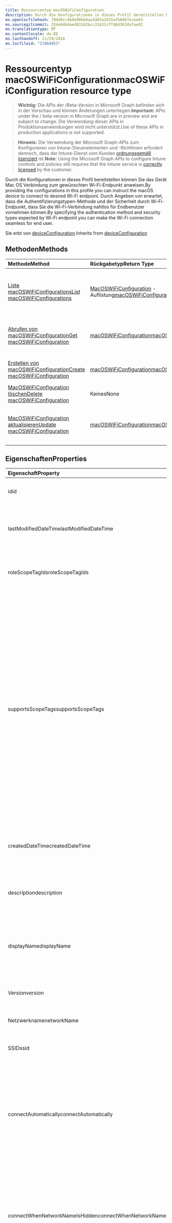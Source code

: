 ```yaml
---
title: Ressourcentyp macOSWiFiConfiguration
description: Durch die Konfigurationen in dieses Profil bereitstellen können Sie das Gerät Mac OS Verbindung zum gewünschten Wi-Fi-Endpunkt anweisen. Durch Angeben von erwartet, dass die Authentifizierungstypen-Methode und der Sicherheit durch Wi-Fi-Endpunkt, dass Sie die Wi-Fi-Verbindung nahtlos für Endbenutzer vornehmen können.
ms.openlocfilehash: 79dd9cc4b9e98bb0aa3d65a2d15afb6867ecee63
ms.sourcegitcommit: 334e84b4aed63162bcc31831cffd6d363dafee02
ms.translationtype: MT
ms.contentlocale: de-DE
ms.lasthandoff: 11/29/2018
ms.locfileid: "27064053"
---
```

# <a name="macoswificonfiguration-resource-type"></a><span data-ttu-id="90e65-104">Ressourcentyp macOSWiFiConfiguration</span><span class="sxs-lookup"><span data-stu-id="90e65-104">macOSWiFiConfiguration resource type</span></span>

> <span data-ttu-id="90e65-105">**Wichtig:** Die APIs der /Beta-Version in Microsoft Graph befinden sich in der Vorschau und können Änderungen unterliegen.</span><span class="sxs-lookup"><span data-stu-id="90e65-105">**Important:** APIs under the / beta version in Microsoft Graph are in preview and are subject to change.</span></span> <span data-ttu-id="90e65-106">Die Verwendung dieser APIs in Produktionsanwendungen wird nicht unterstützt.</span><span class="sxs-lookup"><span data-stu-id="90e65-106">Use of these APIs in production applications is not supported.</span></span>

> <span data-ttu-id="90e65-107">**Hinweis:** Die Verwendung der Microsoft Graph-APIs zum Konfigurieren von Intune-Steuerelementen und -Richtlinien erfordert dennoch, dass der Intune-Dienst vom Kunden [ordnungsgemäß lizenziert](https://go.microsoft.com/fwlink/?linkid=839381) ist.</span><span class="sxs-lookup"><span data-stu-id="90e65-107">**Note:** Using the Microsoft Graph APIs to configure Intune controls and policies still requires that the Intune service is [correctly licensed](https://go.microsoft.com/fwlink/?linkid=839381) by the customer.</span></span>

<span data-ttu-id="90e65-108">Durch die Konfigurationen in dieses Profil bereitstellen können Sie das Gerät Mac OS Verbindung zum gewünschten Wi-Fi-Endpunkt anweisen.</span><span class="sxs-lookup"><span data-stu-id="90e65-108">By providing the configurations in this profile you can instruct the macOS device to connect to desired Wi-Fi endpoint.</span></span> <span data-ttu-id="90e65-109">Durch Angeben von erwartet, dass die Authentifizierungstypen-Methode und der Sicherheit durch Wi-Fi-Endpunkt, dass Sie die Wi-Fi-Verbindung nahtlos für Endbenutzer vornehmen können.</span><span class="sxs-lookup"><span data-stu-id="90e65-109">By specifying the authentication method and security types expected by Wi-Fi endpoint you can make the Wi-Fi connection seamless for end user.</span></span>

<span data-ttu-id="90e65-110">Sie erbt von [deviceConfiguration](../resources/intune-deviceconfig-deviceconfiguration.md).</span><span class="sxs-lookup"><span data-stu-id="90e65-110">Inherits from [deviceConfiguration](../resources/intune-deviceconfig-deviceconfiguration.md)</span></span>

## <a name="methods"></a><span data-ttu-id="90e65-111">Methoden</span><span class="sxs-lookup"><span data-stu-id="90e65-111">Methods</span></span>
|<span data-ttu-id="90e65-112">Methode</span><span class="sxs-lookup"><span data-stu-id="90e65-112">Method</span></span>|<span data-ttu-id="90e65-113">Rückgabetyp</span><span class="sxs-lookup"><span data-stu-id="90e65-113">Return Type</span></span>|<span data-ttu-id="90e65-114">Beschreibung</span><span class="sxs-lookup"><span data-stu-id="90e65-114">Description</span></span>|
|:---|:---|:---|
|[<span data-ttu-id="90e65-115">Liste macOSWiFiConfigurations</span><span class="sxs-lookup"><span data-stu-id="90e65-115">List macOSWiFiConfigurations</span></span>](../api/intune-deviceconfig-macoswificonfiguration-list.md)|<span data-ttu-id="90e65-116">[MacOSWiFiConfiguration](../resources/intune-deviceconfig-macoswificonfiguration.md) -Auflistung</span><span class="sxs-lookup"><span data-stu-id="90e65-116">[macOSWiFiConfiguration](../resources/intune-deviceconfig-macoswificonfiguration.md) collection</span></span>|<span data-ttu-id="90e65-117">Listeneigenschaften und Beziehungen der [MacOSWiFiConfiguration](../resources/intune-deviceconfig-macoswificonfiguration.md) -Objekte.</span><span class="sxs-lookup"><span data-stu-id="90e65-117">List properties and relationships of the [macOSWiFiConfiguration](../resources/intune-deviceconfig-macoswificonfiguration.md) objects.</span></span>|
|[<span data-ttu-id="90e65-118">Abrufen von macOSWiFiConfiguration</span><span class="sxs-lookup"><span data-stu-id="90e65-118">Get macOSWiFiConfiguration</span></span>](../api/intune-deviceconfig-macoswificonfiguration-get.md)|[<span data-ttu-id="90e65-119">macOSWiFiConfiguration</span><span class="sxs-lookup"><span data-stu-id="90e65-119">macOSWiFiConfiguration</span></span>](../resources/intune-deviceconfig-macoswificonfiguration.md)|<span data-ttu-id="90e65-120">Lesen Sie Eigenschaften und Beziehungen des [MacOSWiFiConfiguration](../resources/intune-deviceconfig-macoswificonfiguration.md) -Objekts.</span><span class="sxs-lookup"><span data-stu-id="90e65-120">Read properties and relationships of the [macOSWiFiConfiguration](../resources/intune-deviceconfig-macoswificonfiguration.md) object.</span></span>|
|[<span data-ttu-id="90e65-121">Erstellen von macOSWiFiConfiguration</span><span class="sxs-lookup"><span data-stu-id="90e65-121">Create macOSWiFiConfiguration</span></span>](../api/intune-deviceconfig-macoswificonfiguration-create.md)|[<span data-ttu-id="90e65-122">macOSWiFiConfiguration</span><span class="sxs-lookup"><span data-stu-id="90e65-122">macOSWiFiConfiguration</span></span>](../resources/intune-deviceconfig-macoswificonfiguration.md)|<span data-ttu-id="90e65-123">Erstellen eines neuen [MacOSWiFiConfiguration](../resources/intune-deviceconfig-macoswificonfiguration.md) -Objekts.</span><span class="sxs-lookup"><span data-stu-id="90e65-123">Create a new [macOSWiFiConfiguration](../resources/intune-deviceconfig-macoswificonfiguration.md) object.</span></span>|
|[<span data-ttu-id="90e65-124">MacOSWiFiConfiguration löschen</span><span class="sxs-lookup"><span data-stu-id="90e65-124">Delete macOSWiFiConfiguration</span></span>](../api/intune-deviceconfig-macoswificonfiguration-delete.md)|<span data-ttu-id="90e65-125">Keines</span><span class="sxs-lookup"><span data-stu-id="90e65-125">None</span></span>|<span data-ttu-id="90e65-126">Löscht eine [MacOSWiFiConfiguration](../resources/intune-deviceconfig-macoswificonfiguration.md).</span><span class="sxs-lookup"><span data-stu-id="90e65-126">Deletes a [macOSWiFiConfiguration](../resources/intune-deviceconfig-macoswificonfiguration.md).</span></span>|
|[<span data-ttu-id="90e65-127">MacOSWiFiConfiguration aktualisieren</span><span class="sxs-lookup"><span data-stu-id="90e65-127">Update macOSWiFiConfiguration</span></span>](../api/intune-deviceconfig-macoswificonfiguration-update.md)|[<span data-ttu-id="90e65-128">macOSWiFiConfiguration</span><span class="sxs-lookup"><span data-stu-id="90e65-128">macOSWiFiConfiguration</span></span>](../resources/intune-deviceconfig-macoswificonfiguration.md)|<span data-ttu-id="90e65-129">Aktualisieren Sie die Eigenschaften eines [MacOSWiFiConfiguration](../resources/intune-deviceconfig-macoswificonfiguration.md) -Objekts.</span><span class="sxs-lookup"><span data-stu-id="90e65-129">Update the properties of a [macOSWiFiConfiguration](../resources/intune-deviceconfig-macoswificonfiguration.md) object.</span></span>|

## <a name="properties"></a><span data-ttu-id="90e65-130">Eigenschaften</span><span class="sxs-lookup"><span data-stu-id="90e65-130">Properties</span></span>
|<span data-ttu-id="90e65-131">Eigenschaft</span><span class="sxs-lookup"><span data-stu-id="90e65-131">Property</span></span>|<span data-ttu-id="90e65-132">Typ</span><span class="sxs-lookup"><span data-stu-id="90e65-132">Type</span></span>|<span data-ttu-id="90e65-133">Beschreibung</span><span class="sxs-lookup"><span data-stu-id="90e65-133">Description</span></span>|
|:---|:---|:---|
|<span data-ttu-id="90e65-134">id</span><span class="sxs-lookup"><span data-stu-id="90e65-134">id</span></span>|<span data-ttu-id="90e65-135">String</span><span class="sxs-lookup"><span data-stu-id="90e65-135">String</span></span>|<span data-ttu-id="90e65-136">Schlüssel der Entität</span><span class="sxs-lookup"><span data-stu-id="90e65-136">Key of the entity.</span></span> <span data-ttu-id="90e65-137">Geerbt von [deviceConfiguration](../resources/intune-deviceconfig-deviceconfiguration.md).</span><span class="sxs-lookup"><span data-stu-id="90e65-137">Inherited from [deviceConfiguration](../resources/intune-deviceconfig-deviceconfiguration.md)</span></span>|
|<span data-ttu-id="90e65-138">lastModifiedDateTime</span><span class="sxs-lookup"><span data-stu-id="90e65-138">lastModifiedDateTime</span></span>|<span data-ttu-id="90e65-139">DateTimeOffset</span><span class="sxs-lookup"><span data-stu-id="90e65-139">DateTimeOffset</span></span>|<span data-ttu-id="90e65-140">Datum und Uhrzeit der letzten Änderung des Objekts.</span><span class="sxs-lookup"><span data-stu-id="90e65-140">DateTime the object was last modified.</span></span> <span data-ttu-id="90e65-141">Geerbt von [deviceConfiguration](../resources/intune-deviceconfig-deviceconfiguration.md).</span><span class="sxs-lookup"><span data-stu-id="90e65-141">Inherited from [deviceConfiguration](../resources/intune-deviceconfig-deviceconfiguration.md)</span></span>|
|<span data-ttu-id="90e65-142">roleScopeTagIds</span><span class="sxs-lookup"><span data-stu-id="90e65-142">roleScopeTagIds</span></span>|<span data-ttu-id="90e65-143">Collection von Objekten des Typs „String“</span><span class="sxs-lookup"><span data-stu-id="90e65-143">String collection</span></span>|<span data-ttu-id="90e65-144">Liste der Bereich Tags für diese Instanz der Entität.</span><span class="sxs-lookup"><span data-stu-id="90e65-144">List of Scope Tags for this Entity instance.</span></span> <span data-ttu-id="90e65-145">Geerbt von [deviceConfiguration](../resources/intune-deviceconfig-deviceconfiguration.md).</span><span class="sxs-lookup"><span data-stu-id="90e65-145">Inherited from [deviceConfiguration](../resources/intune-deviceconfig-deviceconfiguration.md)</span></span>|
|<span data-ttu-id="90e65-146">supportsScopeTags</span><span class="sxs-lookup"><span data-stu-id="90e65-146">supportsScopeTags</span></span>|<span data-ttu-id="90e65-147">Boolesch</span><span class="sxs-lookup"><span data-stu-id="90e65-147">Boolean</span></span>|<span data-ttu-id="90e65-148">Gibt an, ob die zugrunde liegende Gerätekonfiguration die Zuweisung von Bereich Kategorien unterstützt.</span><span class="sxs-lookup"><span data-stu-id="90e65-148">Indicates whether or not the underlying Device Configuration supports the assignment of scope tags.</span></span> <span data-ttu-id="90e65-149">Zuweisen der ScopeTags-Eigenschaft ist nicht zulässig, wenn dieser Wert false ist und Entitäten nicht bereichsbezogenen Benutzern angezeigt werden.</span><span class="sxs-lookup"><span data-stu-id="90e65-149">Assigning to the ScopeTags property is not allowed when this value is false and entities will not be visible to scoped users.</span></span> <span data-ttu-id="90e65-150">Dies tritt für Legacy-Richtlinien in Silverlight erstellt und kann durch Löschen und Neuerstellen der Richtlinie in der Azure-Verwaltungsportal aufgelöst werden.</span><span class="sxs-lookup"><span data-stu-id="90e65-150">This occurs for Legacy policies created in Silverlight and can be resolved by deleting and recreating the policy in the Azure Portal.</span></span> <span data-ttu-id="90e65-151">Diese Eigenschaft ist schreibgeschützt.</span><span class="sxs-lookup"><span data-stu-id="90e65-151">This property is read-only.</span></span> <span data-ttu-id="90e65-152">Geerbt von [deviceConfiguration](../resources/intune-deviceconfig-deviceconfiguration.md).</span><span class="sxs-lookup"><span data-stu-id="90e65-152">Inherited from [deviceConfiguration](../resources/intune-deviceconfig-deviceconfiguration.md)</span></span>|
|<span data-ttu-id="90e65-153">createdDateTime</span><span class="sxs-lookup"><span data-stu-id="90e65-153">createdDateTime</span></span>|<span data-ttu-id="90e65-154">DateTimeOffset</span><span class="sxs-lookup"><span data-stu-id="90e65-154">DateTimeOffset</span></span>|<span data-ttu-id="90e65-155">Datum und Uhrzeit der Erstellung des Objekts.</span><span class="sxs-lookup"><span data-stu-id="90e65-155">DateTime the object was created.</span></span> <span data-ttu-id="90e65-156">Geerbt von [deviceConfiguration](../resources/intune-deviceconfig-deviceconfiguration.md).</span><span class="sxs-lookup"><span data-stu-id="90e65-156">Inherited from [deviceConfiguration](../resources/intune-deviceconfig-deviceconfiguration.md)</span></span>|
|<span data-ttu-id="90e65-157">description</span><span class="sxs-lookup"><span data-stu-id="90e65-157">description</span></span>|<span data-ttu-id="90e65-158">String</span><span class="sxs-lookup"><span data-stu-id="90e65-158">String</span></span>|<span data-ttu-id="90e65-159">Beschreibung der Gerätekonfiguration (vom Administrator festgelegt).</span><span class="sxs-lookup"><span data-stu-id="90e65-159">Admin provided description of the Device Configuration.</span></span> <span data-ttu-id="90e65-160">Geerbt von [deviceConfiguration](../resources/intune-deviceconfig-deviceconfiguration.md).</span><span class="sxs-lookup"><span data-stu-id="90e65-160">Inherited from [deviceConfiguration](../resources/intune-deviceconfig-deviceconfiguration.md)</span></span>|
|<span data-ttu-id="90e65-161">displayName</span><span class="sxs-lookup"><span data-stu-id="90e65-161">displayName</span></span>|<span data-ttu-id="90e65-162">String</span><span class="sxs-lookup"><span data-stu-id="90e65-162">String</span></span>|<span data-ttu-id="90e65-163">Name der Gerätekonfiguration (vom Administrator festgelegt).</span><span class="sxs-lookup"><span data-stu-id="90e65-163">Admin provided name of the device configuration.</span></span> <span data-ttu-id="90e65-164">Geerbt von [deviceConfiguration](../resources/intune-deviceconfig-deviceconfiguration.md).</span><span class="sxs-lookup"><span data-stu-id="90e65-164">Inherited from [deviceConfiguration](../resources/intune-deviceconfig-deviceconfiguration.md)</span></span>|
|<span data-ttu-id="90e65-165">Version</span><span class="sxs-lookup"><span data-stu-id="90e65-165">version</span></span>|<span data-ttu-id="90e65-166">Int32</span><span class="sxs-lookup"><span data-stu-id="90e65-166">Int32</span></span>|<span data-ttu-id="90e65-167">Version der Gerätekonfiguration.</span><span class="sxs-lookup"><span data-stu-id="90e65-167">Version of the device configuration.</span></span> <span data-ttu-id="90e65-168">Geerbt von [deviceConfiguration](../resources/intune-deviceconfig-deviceconfiguration.md).</span><span class="sxs-lookup"><span data-stu-id="90e65-168">Inherited from [deviceConfiguration](../resources/intune-deviceconfig-deviceconfiguration.md)</span></span>|
|<span data-ttu-id="90e65-169">Netzwerkname</span><span class="sxs-lookup"><span data-stu-id="90e65-169">networkName</span></span>|<span data-ttu-id="90e65-170">String</span><span class="sxs-lookup"><span data-stu-id="90e65-170">String</span></span>|<span data-ttu-id="90e65-171">Netzwerkname</span><span class="sxs-lookup"><span data-stu-id="90e65-171">Network Name</span></span>|
|<span data-ttu-id="90e65-172">SSID</span><span class="sxs-lookup"><span data-stu-id="90e65-172">ssid</span></span>|<span data-ttu-id="90e65-173">String</span><span class="sxs-lookup"><span data-stu-id="90e65-173">String</span></span>|<span data-ttu-id="90e65-174">Dies ist der Name des Netzwerks Wi-Fi, die an alle Geräte gesendet wird.</span><span class="sxs-lookup"><span data-stu-id="90e65-174">This is the name of the Wi-Fi network that is broadcast to all devices.</span></span>|
|<span data-ttu-id="90e65-175">connectAutomatically</span><span class="sxs-lookup"><span data-stu-id="90e65-175">connectAutomatically</span></span>|<span data-ttu-id="90e65-176">Boolesch</span><span class="sxs-lookup"><span data-stu-id="90e65-176">Boolean</span></span>|<span data-ttu-id="90e65-177">Verbinden Sie automatisch, wenn dieses Netzwerk im Bereich befindet.</span><span class="sxs-lookup"><span data-stu-id="90e65-177">Connect automatically when this network is in range.</span></span> <span data-ttu-id="90e65-178">Eine Einstellung auf "true" überspringt die Aufforderung der Benutzer und automatisch mit Wi-Fi-Netzwerk verbinden.</span><span class="sxs-lookup"><span data-stu-id="90e65-178">Setting this to true will skip the user prompt and automatically connect the device to Wi-Fi network.</span></span>|
|<span data-ttu-id="90e65-179">connectWhenNetworkNameIsHidden</span><span class="sxs-lookup"><span data-stu-id="90e65-179">connectWhenNetworkNameIsHidden</span></span>|<span data-ttu-id="90e65-180">Boolesch</span><span class="sxs-lookup"><span data-stu-id="90e65-180">Boolean</span></span>|<span data-ttu-id="90e65-181">Verbinden Sie, wenn das Netzwerk seinen Namen (SSID) nicht übertragen wird.</span><span class="sxs-lookup"><span data-stu-id="90e65-181">Connect when the network is not broadcasting its name (SSID).</span></span> <span data-ttu-id="90e65-182">Bei Festlegung auf true festgelegt ist, dieses Profil erzwingt, dass das Gerät für die Verbindung mit einem Netzwerk SSID nicht, die an alle Geräte seine.</span><span class="sxs-lookup"><span data-stu-id="90e65-182">When set to true, this profile forces the device to connect to a network that doesn't broadcast its SSID to all devices.</span></span>|
|<span data-ttu-id="90e65-183">wiFiSecurityType</span><span class="sxs-lookup"><span data-stu-id="90e65-183">wiFiSecurityType</span></span>|[<span data-ttu-id="90e65-184">wiFiSecurityType</span><span class="sxs-lookup"><span data-stu-id="90e65-184">wiFiSecurityType</span></span>](../resources/intune-deviceconfig-wifisecuritytype.md)|<span data-ttu-id="90e65-185">Gibt an, ob Wi-Fi-Endpunkt einen EAP-basierte Sicherheitstyp verwendet wird.</span><span class="sxs-lookup"><span data-stu-id="90e65-185">Indicates whether Wi-Fi endpoint uses an EAP based security type.</span></span> <span data-ttu-id="90e65-186">Mögliche Werte sind: `open`, `wpaPersonal`, `wpaEnterprise`, `wep`, `wpa2Personal` und `wpa2Enterprise`.</span><span class="sxs-lookup"><span data-stu-id="90e65-186">Possible values are: `open`, `wpaPersonal`, `wpaEnterprise`, `wep`, `wpa2Personal`, `wpa2Enterprise`.</span></span>|
|<span data-ttu-id="90e65-187">proxySettings</span><span class="sxs-lookup"><span data-stu-id="90e65-187">proxySettings</span></span>|[<span data-ttu-id="90e65-188">wiFiProxySetting</span><span class="sxs-lookup"><span data-stu-id="90e65-188">wiFiProxySetting</span></span>](../resources/intune-deviceconfig-wifiproxysetting.md)|<span data-ttu-id="90e65-189">Proxytyp für diese Wi-Fi-Verbindung.</span><span class="sxs-lookup"><span data-stu-id="90e65-189">Proxy Type for this Wi-Fi connection.</span></span> <span data-ttu-id="90e65-190">Mögliche Werte sind: `none`, `manual` und `automatic`.</span><span class="sxs-lookup"><span data-stu-id="90e65-190">Possible values are: `none`, `manual`, `automatic`.</span></span>|
|<span data-ttu-id="90e65-191">proxyManualAddress</span><span class="sxs-lookup"><span data-stu-id="90e65-191">proxyManualAddress</span></span>|<span data-ttu-id="90e65-192">String</span><span class="sxs-lookup"><span data-stu-id="90e65-192">String</span></span>|<span data-ttu-id="90e65-193">IP-Adresse oder den DNS-Hostnamen des Proxyservers bei der manueller Konfiguration ausgewählt ist.</span><span class="sxs-lookup"><span data-stu-id="90e65-193">IP Address or DNS hostname of the proxy server when manual configuration is selected.</span></span>|
|<span data-ttu-id="90e65-194">proxyManualPort</span><span class="sxs-lookup"><span data-stu-id="90e65-194">proxyManualPort</span></span>|<span data-ttu-id="90e65-195">Int32</span><span class="sxs-lookup"><span data-stu-id="90e65-195">Int32</span></span>|<span data-ttu-id="90e65-196">Die Portnummer des Proxyservers bei der manueller Konfiguration ausgewählt ist.</span><span class="sxs-lookup"><span data-stu-id="90e65-196">Port of the proxy server when manual configuration is selected.</span></span>|
|<span data-ttu-id="90e65-197">proxyAutomaticConfigurationUrl</span><span class="sxs-lookup"><span data-stu-id="90e65-197">proxyAutomaticConfigurationUrl</span></span>|<span data-ttu-id="90e65-198">String</span><span class="sxs-lookup"><span data-stu-id="90e65-198">String</span></span>|<span data-ttu-id="90e65-199">URL des eigentlichen Skripts Proxy Server automatische Konfiguration automatische Konfiguration aktiviert ist.</span><span class="sxs-lookup"><span data-stu-id="90e65-199">URL of the proxy server automatic configuration script when automatic configuration is selected.</span></span> <span data-ttu-id="90e65-200">Diese URL hat normalerweise den Speicherort der Datei PAC (Proxy Automatische Konfiguration).</span><span class="sxs-lookup"><span data-stu-id="90e65-200">This URL is typically the location of PAC (Proxy Auto Configuration) file.</span></span>|
|<span data-ttu-id="90e65-201">preSharedKey</span><span class="sxs-lookup"><span data-stu-id="90e65-201">preSharedKey</span></span>|<span data-ttu-id="90e65-202">String</span><span class="sxs-lookup"><span data-stu-id="90e65-202">String</span></span>|<span data-ttu-id="90e65-203">Dies ist die vorinstallierten Schlüssel für WPA persönliche Wi-Fi-Netzwerk.</span><span class="sxs-lookup"><span data-stu-id="90e65-203">This is the pre-shared key for WPA Personal Wi-Fi network.</span></span>|

## <a name="relationships"></a><span data-ttu-id="90e65-204">Beziehungen</span><span class="sxs-lookup"><span data-stu-id="90e65-204">Relationships</span></span>
|<span data-ttu-id="90e65-205">Beziehung</span><span class="sxs-lookup"><span data-stu-id="90e65-205">Relationship</span></span>|<span data-ttu-id="90e65-206">Typ</span><span class="sxs-lookup"><span data-stu-id="90e65-206">Type</span></span>|<span data-ttu-id="90e65-207">Beschreibung</span><span class="sxs-lookup"><span data-stu-id="90e65-207">Description</span></span>|
|:---|:---|:---|
|<span data-ttu-id="90e65-208">groupAssignments</span><span class="sxs-lookup"><span data-stu-id="90e65-208">groupAssignments</span></span>|<span data-ttu-id="90e65-209">[DeviceConfigurationGroupAssignment](../resources/intune-deviceconfig-deviceconfigurationgroupassignment.md) -Auflistung</span><span class="sxs-lookup"><span data-stu-id="90e65-209">[deviceConfigurationGroupAssignment](../resources/intune-deviceconfig-deviceconfigurationgroupassignment.md) collection</span></span>|<span data-ttu-id="90e65-210">Die Liste derGruppenzuweisungen für das Gerätekonfigurationsprofil.</span><span class="sxs-lookup"><span data-stu-id="90e65-210">The list of group assignments for the device configuration profile.</span></span> <span data-ttu-id="90e65-211">Geerbt von [deviceConfiguration](../resources/intune-deviceconfig-deviceconfiguration.md).</span><span class="sxs-lookup"><span data-stu-id="90e65-211">Inherited from [deviceConfiguration](../resources/intune-deviceconfig-deviceconfiguration.md)</span></span>|
|<span data-ttu-id="90e65-212">assignments</span><span class="sxs-lookup"><span data-stu-id="90e65-212">assignments</span></span>|<span data-ttu-id="90e65-213">[deviceConfigurationAssignment](../resources/intune-deviceconfig-deviceconfigurationassignment.md)-Sammlung</span><span class="sxs-lookup"><span data-stu-id="90e65-213">[deviceConfigurationAssignment](../resources/intune-deviceconfig-deviceconfigurationassignment.md) collection</span></span>|<span data-ttu-id="90e65-214">Liste der Zuweisungen für das Gerätekonfigurationsprofil.</span><span class="sxs-lookup"><span data-stu-id="90e65-214">The list of assignments for the device configuration profile.</span></span> <span data-ttu-id="90e65-215">Geerbt von [deviceConfiguration](../resources/intune-deviceconfig-deviceconfiguration.md).</span><span class="sxs-lookup"><span data-stu-id="90e65-215">Inherited from [deviceConfiguration](../resources/intune-deviceconfig-deviceconfiguration.md)</span></span>|
|<span data-ttu-id="90e65-216">deviceStatuses</span><span class="sxs-lookup"><span data-stu-id="90e65-216">deviceStatuses</span></span>|<span data-ttu-id="90e65-217">[deviceConfigurationDeviceStatus](../resources/intune-deviceconfig-deviceconfigurationdevicestatus.md)-Sammlung</span><span class="sxs-lookup"><span data-stu-id="90e65-217">[deviceConfigurationDeviceStatus](../resources/intune-deviceconfig-deviceconfigurationdevicestatus.md) collection</span></span>|<span data-ttu-id="90e65-218">Installationsstatus der Gerätekonfiguration nach Gerät.</span><span class="sxs-lookup"><span data-stu-id="90e65-218">Device configuration installation status by device.</span></span> <span data-ttu-id="90e65-219">Geerbt von [deviceConfiguration](../resources/intune-deviceconfig-deviceconfiguration.md).</span><span class="sxs-lookup"><span data-stu-id="90e65-219">Inherited from [deviceConfiguration](../resources/intune-deviceconfig-deviceconfiguration.md)</span></span>|
|<span data-ttu-id="90e65-220">userStatuses</span><span class="sxs-lookup"><span data-stu-id="90e65-220">userStatuses</span></span>|<span data-ttu-id="90e65-221">[deviceConfigurationUserStatus](../resources/intune-deviceconfig-deviceconfigurationuserstatus.md)-Sammlung</span><span class="sxs-lookup"><span data-stu-id="90e65-221">[deviceConfigurationUserStatus](../resources/intune-deviceconfig-deviceconfigurationuserstatus.md) collection</span></span>|<span data-ttu-id="90e65-222">Gerät Konfiguration Installationsstatus durch Benutzer.</span><span class="sxs-lookup"><span data-stu-id="90e65-222">Device configuration installation status by user.</span></span> <span data-ttu-id="90e65-223">Geerbt von [deviceConfiguration](../resources/intune-deviceconfig-deviceconfiguration.md).</span><span class="sxs-lookup"><span data-stu-id="90e65-223">Inherited from [deviceConfiguration](../resources/intune-deviceconfig-deviceconfiguration.md)</span></span>|
|<span data-ttu-id="90e65-224">deviceStatusOverview</span><span class="sxs-lookup"><span data-stu-id="90e65-224">deviceStatusOverview</span></span>|[<span data-ttu-id="90e65-225">deviceConfigurationDeviceOverview</span><span class="sxs-lookup"><span data-stu-id="90e65-225">deviceConfigurationDeviceOverview</span></span>](../resources/intune-deviceconfig-deviceconfigurationdeviceoverview.md)|<span data-ttu-id="90e65-226">Übersicht über den Status der Gerätekonfiguration nach Gerät. Geerbt von [deviceConfiguration](../resources/intune-deviceconfig-deviceconfiguration.md).</span><span class="sxs-lookup"><span data-stu-id="90e65-226">Device Configuration devices status overview Inherited from [deviceConfiguration](../resources/intune-deviceconfig-deviceconfiguration.md)</span></span>|
|<span data-ttu-id="90e65-227">userStatusOverview</span><span class="sxs-lookup"><span data-stu-id="90e65-227">userStatusOverview</span></span>|[<span data-ttu-id="90e65-228">deviceConfigurationUserOverview</span><span class="sxs-lookup"><span data-stu-id="90e65-228">deviceConfigurationUserOverview</span></span>](../resources/intune-deviceconfig-deviceconfigurationuseroverview.md)|<span data-ttu-id="90e65-229">Übersicht über den Status der Gerätekonfiguration nach Benutzer. Geerbt von [deviceConfiguration](../resources/intune-deviceconfig-deviceconfiguration.md).</span><span class="sxs-lookup"><span data-stu-id="90e65-229">Device Configuration users status overview Inherited from [deviceConfiguration](../resources/intune-deviceconfig-deviceconfiguration.md)</span></span>|
|<span data-ttu-id="90e65-230">deviceSettingStateSummaries</span><span class="sxs-lookup"><span data-stu-id="90e65-230">deviceSettingStateSummaries</span></span>|<span data-ttu-id="90e65-231"> [settingStateDeviceSummary](../resources/intune-deviceconfig-settingstatedevicesummary.md)-Sammlung</span><span class="sxs-lookup"><span data-stu-id="90e65-231">[settingStateDeviceSummary](../resources/intune-deviceconfig-settingstatedevicesummary.md) collection</span></span>|<span data-ttu-id="90e65-232">Übersicht über den Einstellungsstatus für die Gerätekonfiguration nach Gerät. Geerbt von [deviceConfiguration](../resources/intune-deviceconfig-deviceconfiguration.md)</span><span class="sxs-lookup"><span data-stu-id="90e65-232">Device Configuration Setting State Device Summary Inherited from [deviceConfiguration](../resources/intune-deviceconfig-deviceconfiguration.md)</span></span>|

## <a name="json-representation"></a><span data-ttu-id="90e65-233">JSON-Darstellung</span><span class="sxs-lookup"><span data-stu-id="90e65-233">JSON Representation</span></span>
<span data-ttu-id="90e65-234">Es folgt eine JSON-Darstellung der Ressource.</span><span class="sxs-lookup"><span data-stu-id="90e65-234">Here is a JSON representation of the resource.</span></span>
<!-- {
  "blockType": "resource",
  "keyProperty": "id",
  "@odata.type": "microsoft.graph.macOSWiFiConfiguration"
}
-->
``` json
{
  "@odata.type": "#microsoft.graph.macOSWiFiConfiguration",
  "id": "String (identifier)",
  "lastModifiedDateTime": "String (timestamp)",
  "roleScopeTagIds": [
    "String"
  ],
  "supportsScopeTags": true,
  "createdDateTime": "String (timestamp)",
  "description": "String",
  "displayName": "String",
  "version": 1024,
  "networkName": "String",
  "ssid": "String",
  "connectAutomatically": true,
  "connectWhenNetworkNameIsHidden": true,
  "wiFiSecurityType": "String",
  "proxySettings": "String",
  "proxyManualAddress": "String",
  "proxyManualPort": 1024,
  "proxyAutomaticConfigurationUrl": "String",
  "preSharedKey": "String"
}
```





